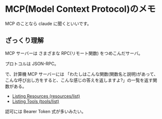 # MCP(Model Context Protocol)のメモ

MCP のことなら claude に聞くといいです。

## ざっくり理解

MCP サーバーは
さまざまな RPC(リモート関数) をつめこんだサーバ。

プロトコルは JSON-RPC。

で、計算機 MCP サーバーには
「わたしはこんな関数(関数名と説明)があって、こんな呼び出し方をすると、こんな感じの答えを返しますよ?」の一覧を返す関数がある。

- [Listing Resources (resources/list)](https://modelcontextprotocol.io/specification/draft/server/resources#listing-resources)
- [Listing Tools (tools/list)](https://modelcontextprotocol.io/specification/2025-03-26/server/tools#listing-tools)

認可には Bearer Token 式が多いみたい。
